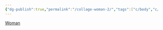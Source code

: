 ```yaml
---
{"dg-publish":true,"permalink":"/collage-woman-2/","tags":["c/body","c/woman","c/hand","c/red"],"created":"2024-01-02T16:14:34.669-05:00","updated":"2024-01-02T16:14:56.129-05:00"}
---
```



[Woman](https://www.instagram.com/p/CAbD18phlJU/)
